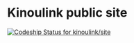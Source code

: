# Kinoulink public site

[ ![Codeship Status for kinoulink/site](https://codeship.com/projects/26214910-c8cc-0132-6f8a-1e9b8d507ee8/status?branch=master)](https://codeship.com/projects/75122)
